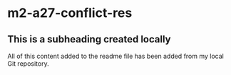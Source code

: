 # m2-a27-conflict-res

## This is a subheading created locally

All of this content added to the readme file has been added from my local Git repository.